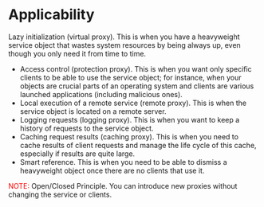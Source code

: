 # Applicability

Lazy initialization (virtual proxy). This is when you have a heavyweight service object that wastes system resources by being always up, even though you only need it from time to time.

- Access control (protection proxy). This is when you want only specific clients to be able to use the service object; for instance, when your objects are crucial parts of an operating system and clients are various launched applications (including malicious ones).
- Local execution of a remote service (remote proxy). This is when the service object is located on a remote server.
- Logging requests (logging proxy). This is when you want to keep a history of requests to the service object.
- Caching request results (caching proxy). This is when you need to cache results of client requests and manage the life cycle of this cache, especially if results are quite large.
-  Smart reference. This is when you need to be able to dismiss a heavyweight object once there are no clients that use it.




<span style="color: red">NOTE: </span>Open/Closed Principle. You can introduce new proxies without changing the service or clients. 

